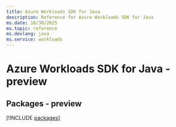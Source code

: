 ```yaml
---
title: Azure Workloads SDK for Java
description: Reference for Azure Workloads SDK for Java
ms.date: 10/30/2025
ms.topic: reference
ms.devlang: java
ms.service: workloads
---
```

# Azure Workloads SDK for Java - preview
## Packages - preview
[!INCLUDE [packages](workloads-index.md)]